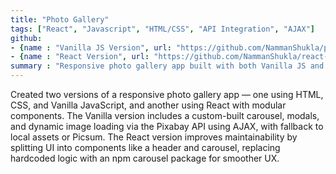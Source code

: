 ```yaml
---
title: "Photo Gallery"
tags: ["React", "Javascript", "HTML/CSS", "API Integration", "AJAX"]
github: 
- {name : "Vanilla JS Version", url: "https://github.com/NammanShukla/photogallery" }
- {name : "React Version", url: "https://github.com/NammanShukla/react-gallery" }
summary : "Responsive photo gallery app built with both Vanilla JS and React, featuring modals, carousels, and dynamic image fetching via APIs."
---
```


Created two versions of a responsive photo gallery app — one using HTML, CSS, and Vanilla JavaScript, and another using React with modular components. The Vanilla version includes a custom-built carousel, modals, and dynamic image loading via the Pixabay API using AJAX, with fallback to local assets or Picsum. The React version improves maintainability by splitting UI into components like a header and carousel, replacing hardcoded logic with an npm carousel package for smoother UX.

